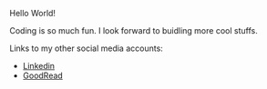 Hello World!

Coding is so much fun. I look forward to buidling more cool stuffs.

Links to my other social media accounts:
- [Linkedin](https://www.linkedin.com/in/gavinzyyang/)
- [GoodRead](https://www.goodreads.com/gavinzyyang/)
